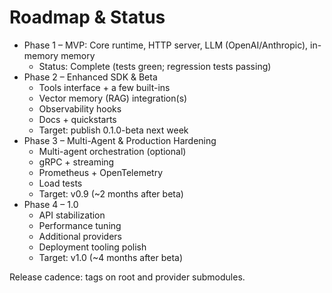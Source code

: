# Roadmap & Status

- Phase 1 – MVP: Core runtime, HTTP server, LLM (OpenAI/Anthropic), in-memory memory
  - Status: Complete (tests green; regression tests passing)
- Phase 2 – Enhanced SDK & Beta
  - Tools interface + a few built-ins
  - Vector memory (RAG) integration(s)
  - Observability hooks
  - Docs + quickstarts
  - Target: publish 0.1.0-beta next week
- Phase 3 – Multi-Agent & Production Hardening
  - Multi-agent orchestration (optional)
  - gRPC + streaming
  - Prometheus + OpenTelemetry
  - Load tests
  - Target: v0.9 (~2 months after beta)
- Phase 4 – 1.0
  - API stabilization
  - Performance tuning
  - Additional providers
  - Deployment tooling polish
  - Target: v1.0 (~4 months after beta)

Release cadence: tags on root and provider submodules.

